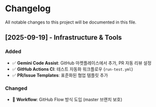 # Changelog

All notable changes to this project will be documented in this file.

## [2025-09-19] - Infrastructure & Tools

### Added
- ✅ **Gemini Code Assist**: GitHub 마켓플레이스에서 추가, PR 자동 리뷰 설정
- ✅ **GitHub Actions CI**: 테스트 자동화 워크플로우 (`run-test.yml`)
- ✅ **PR/Issue Templates**: 표준화된 협업 템플릿 추가

### Changed
- 🔄 **Workflow**: GitHub Flow 방식 도입 (master 브랜치 보호)
